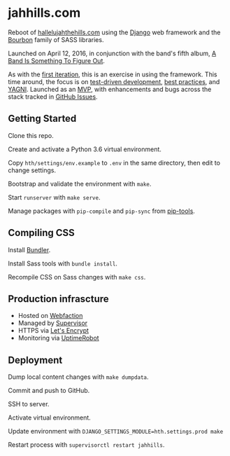# jahhills.com

Reboot of [hallelujahthehills.com](http://hallelujahthehills.com) using the [Django](https://www.djangoproject.com/) web framework and the [Bourbon](http://bourbon.io/) family of SASS libraries.

Launched on April 12, 2016, in conjunction with the band's fifth album, [A Band Is Something To Figure Out](http://hallelujahthehills.com/music/a-band-is-something-to-figure-out/).

As with the [first iteration](http://github.com/bhrutledge/hallelujahthehills.com), this is an exercise in using the framework. This time around, the focus is on [test-driven development](http://www.obeythetestinggoat.com/), [best practices](http://twoscoopspress.org/collections/everything/products/two-scoops-of-django-1-11), and [YAGNI](http://en.wikipedia.org/wiki/You_aren't_gonna_need_it). Launched as an [MVP](https://en.wikipedia.org/wiki/Minimum_viable_product), with enhancements and bugs across the stack tracked in [GitHub Issues](https://github.com/bhrutledge/jahhills.com/issues).

## Getting Started

Clone this repo.

Create and activate a Python 3.6 virtual environment.

Copy `hth/settings/env.example` to `.env` in the same directory, then edit to change settings.

Bootstrap and validate the environment with `make`.

Start `runserver` with `make serve`.

Manage packages with `pip-compile` and `pip-sync` from [pip-tools](https://github.com/jazzband/pip-tools).

## Compiling CSS

Install [Bundler](https://bundler.io).

Install Sass tools with `bundle install`.

Recompile CSS on Sass changes with `make css`.

## Production infrascture

- Hosted on [Webfaction](https://www.webfaction.com)
- Managed by [Supervisor](http://supervisord.org/index.html)
- HTTPS via [Let's Encrypt](https://letsencrypt.org)
- Monitoring via [UptimeRobot](https://uptimerobot.com)

## Deployment

Dump local content changes with `make dumpdata`.

Commit and push to GitHub.

SSH to server.

Activate virtual environment.

Update environment with `DJANGO_SETTINGS_MODULE=hth.settings.prod make`

Restart process with `supervisorctl restart jahhills`.
